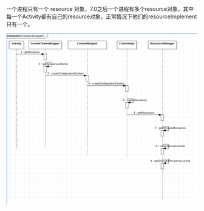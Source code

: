 一个进程只有一个 resource 对象，7.0之后一个进程有多个resource对象，其中每一个Activity都有自己的resource对象，正常情况下他们的resourceImplement只有一个。

![getResouce的逻辑](media/getResouce%E7%9A%84%E9%80%BB%E8%BE%91.png)




